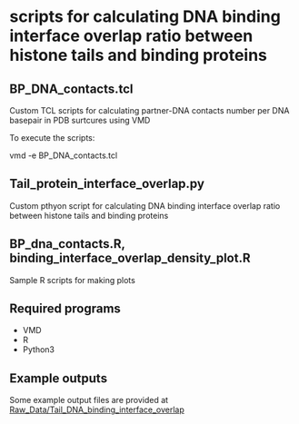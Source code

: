 # scripts for calculating DNA binding interface overlap ratio between histone tails and binding proteins

## BP_DNA_contacts.tcl
Custom TCL scripts for calculating partner-DNA contacts number per DNA basepair in PDB surtcures using VMD

To execute the scripts:

vmd -e BP_DNA_contacts.tcl

## Tail_protein_interface_overlap.py

Custom pthyon script for calculating DNA binding interface overlap ratio between histone tails and binding proteins

## BP_dna_contacts.R, binding_interface_overlap_density_plot.R

Sample R scripts for making plots
 
## Required programs

* VMD
* R
* Python3

## Example outputs

Some example output files are provided at [Raw_Data/Tail_DNA_binding_interface_overlap](https://github.com/yunhuip/Supplementary-data-for-Peng-et-al-2021/tree/main/Raw_Data/Tail_DNA_binding_interface_overlap)
